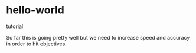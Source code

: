 # hello-world
tutorial

So far this is going pretty well but we need to increase speed and accuracy in order to hit objectives.
